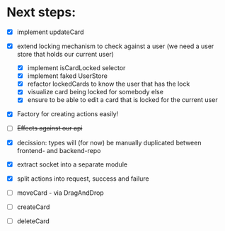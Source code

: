 # Next steps:

- [x] implement updateCard
- [x] extend locking mechanism to check against a user (we need a user store that holds our current user)
  - [x] implement isCardLocked selector
  - [x] implement faked UserStore
  - [x] refactor lockedCards to know the user that has the lock
  - [x] visualize card being locked for somebody else
  - [x] ensure to be able to edit a card that is locked for the current user
- [x] Factory for creating actions easily!
- [ ] ~~Effects against our api~~
- [x] decission: types will (for now) be manually duplicated between frontend- and backend-repo
- [x] extract socket into a separate module
- [x] split actions into request, success and failure
- [ ] moveCard - via DragAndDrop
- [ ] createCard
- [ ] deleteCard

